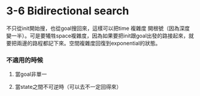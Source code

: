 # 3-6 Bidirectional search

不只從init開始搜，也從goal搜回來，這樣可以把time 複雜度 開根號（因為深度變一半）。可是要犧牲space複雜度，因為如果要把init跟goal出發的路接起來，就要把兩邊的路程都記下來。空間複雜度回復到exponential的狀態。

### 不適用的時候

1. 當goal非單一

2. 當state之間不可逆時（可以去不一定回得來）